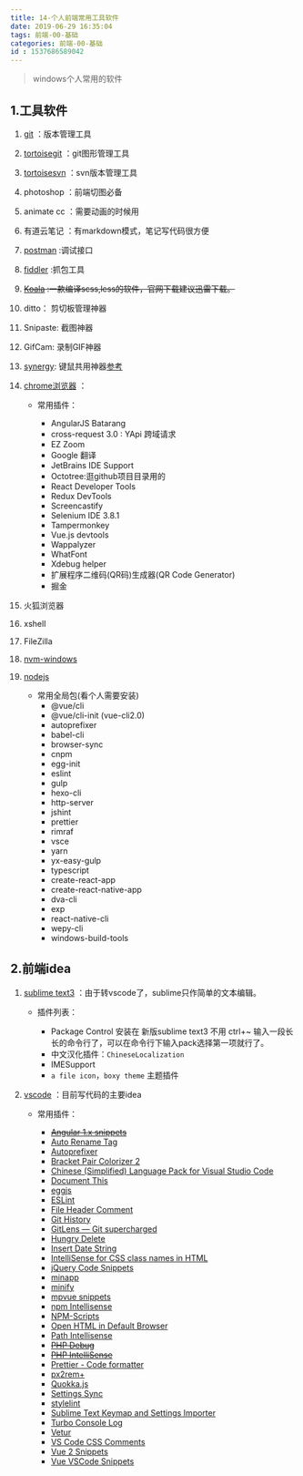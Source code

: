 ```yaml
---
title: 14-个人前端常用工具软件
date: 2019-06-29 16:35:04
tags: 前端-00-基础
categories: 前端-00-基础
id : 1537686589042
---
```

> windows个人常用的软件
## 1.工具软件
1. [git](https://git-scm.com/downloads) ：版本管理工具

2. [tortoisegit](https://tortoisegit.org/) ：git图形管理工具

3. [tortoisesvn](https://tortoisesvn.net/) ：svn版本管理工具

4. photoshop ：前端切图必备

5. animate cc ：需要动画的时候用

6. 有道云笔记 ：有markdown模式，笔记写代码很方便

7. [postman](https://www.getpostman.com/) :调试接口

8. [fiddler](https://www.telerik.com/fiddler) :抓包工具

9. ~~[Koala](http://koala-app.com/index-zh.html) :一款编译scss,less的软件，官网下载建议迅雷下载。~~

10. ditto： 剪切板管理神器

11. Snipaste: 截图神器

12. GifCam: 录制GIF神器

13. [synergy](https://sourceforge.net/projects/synergy-stable-builds/): 键鼠共用神器[参考](https://blog.csdn.net/weixin_41995979/article/details/81990179)
 
14. [chrome浏览器](http://www.google.cn/chrome/browser/desktop/index.html) ：
    
    - 常用插件：

         - AngularJS Batarang
         - cross-request 3.0 : YApi 跨域请求
         - EZ Zoom
         - Google 翻译
         - JetBrains IDE Support
         - Octotree:逛github项目目录用的
         - React Developer Tools
         - Redux DevTools
         - Screencastify 
         - Selenium IDE 3.8.1
         - Tampermonkey
         - Vue.js devtools
         - Wappalyzer
         - WhatFont
         - Xdebug helper
         - 扩展程序二维码(QR码)生成器(QR Code Generator)
         - 掘金
         
15. 火狐浏览器
16. xshell
17. FileZilla 
18. [nvm-windows](https://github.com/coreybutler/nvm-windows)
19. [nodejs](https://nodejs.org/en/)
    
    - 常用全局包(看个人需要安装)
        - @vue/cli
        - @vue/cli-init (vue-cli2.0)
        - autoprefixer
        - babel-cli
        - browser-sync
        - cnpm
        - egg-init
        - eslint
        - gulp
        - hexo-cli
        - http-server
        - jshint
        - prettier
        - rimraf
        - vsce
        - yarn
        - yx-easy-gulp
        - typescript
        - create-react-app
        - create-react-native-app
        - dva-cli
        - exp
        - react-native-cli
        - wepy-cli
        - windows-build-tools

## 2.前端idea

1. [sublime text3](http://www.sublimetext.com/) ：由于转vscode了，sublime只作简单的文本编辑。
    - 插件列表：

        - Package Control 安装在 新版sublime text3 不用 ctrl+~ 输入一段长长的命令行了，可以在命令行下输入pack选择第一项就行了。
        - 中文汉化插件：`ChineseLocalization`
        - IMESupport
        - `a file icon`，`boxy theme` 主题插件
    
2. [vscode](https://code.visualstudio.com/) ：目前写代码的主要idea

    - 常用插件：
        
        - [~~Angular 1.x snippets~~](https://marketplace.visualstudio.com/items?itemName=lperdomo.angular1-code-snippets-johnpapastyle)
        - [Auto Rename Tag](https://marketplace.visualstudio.com/items?itemName=formulahendry.auto-rename-tag)
        - [Autoprefixer](https://marketplace.visualstudio.com/items?itemName=mrmlnc.vscode-autoprefixer)
        - [Bracket Pair Colorizer 2](https://marketplace.visualstudio.com/items?itemName=CoenraadS.bracket-pair-colorizer-2)
        - [Chinese (Simplified) Language Pack for Visual Studio Code](https://marketplace.visualstudio.com/items?itemName=MS-CEINTL.vscode-language-pack-zh-hans)
        - [Document This](https://marketplace.visualstudio.com/items?itemName=joelday.docthis)
        - [eggjs](https://marketplace.visualstudio.com/items?itemName=atian25.eggjs)
        - [ESLint](https://marketplace.visualstudio.com/items?itemName=dbaeumer.vscode-eslint)
        - [File Header Comment](https://marketplace.visualstudio.com/items?itemName=doi.fileheadercomment)
        - [Git History](https://marketplace.visualstudio.com/items?itemName=donjayamanne.githistory)
        - [GitLens — Git supercharged](https://marketplace.visualstudio.com/items?itemName=eamodio.gitlens)
        - [Hungry Delete](https://marketplace.visualstudio.com/items?itemName=jasonlhy.hungry-delete)
        - [Insert Date String](https://marketplace.visualstudio.com/items?itemName=jsynowiec.vscode-insertdatestring)
        - [IntelliSense for CSS class names in HTML](https://marketplace.visualstudio.com/items?itemName=Zignd.html-css-class-completion)
        - [jQuery Code Snippets](https://marketplace.visualstudio.com/items?itemName=donjayamanne.jquerysnippets)
        - [minapp](https://marketplace.visualstudio.com/items?itemName=qiu8310.minapp-vscode)
        - [minify](https://marketplace.visualstudio.com/items?itemName=HookyQR.minify)
        - [mpvue snippets](https://marketplace.visualstudio.com/items?itemName=banxi.mpvue-snippets)
        - [npm Intellisense](https://marketplace.visualstudio.com/items?itemName=christian-kohler.npm-intellisense)
        - [NPM-Scripts](https://marketplace.visualstudio.com/items?itemName=traBpUkciP.vscode-npm-scripts)
        - [Open HTML in Default Browser](https://marketplace.visualstudio.com/items?itemName=peakchen90.open-html-in-browser)
        - [Path Intellisense](https://marketplace.visualstudio.com/items?itemName=christian-kohler.path-intellisense)
        - [~~PHP Debug~~](https://marketplace.visualstudio.com/items?itemName=felixfbecker.php-debug)
        - [~~PHP IntelliSense~~](https://marketplace.visualstudio.com/items?itemName=felixfbecker.php-intellisense)
        - [Prettier - Code formatter](https://marketplace.visualstudio.com/items?itemName=esbenp.prettier-vscode)
        - [px2rem+](https://marketplace.visualstudio.com/items?itemName=hex-ci.px2rem-plus)
        - [Quokka.js](https://marketplace.visualstudio.com/items?itemName=WallabyJs.quokka-vscode)
        - [Settings Sync](https://marketplace.visualstudio.com/items?itemName=Shan.code-settings-sync)
        - [stylelint](https://marketplace.visualstudio.com/items?itemName=shinnn.stylelint)
        - [Sublime Text Keymap and Settings Importer](https://marketplace.visualstudio.com/items?itemName=ms-vscode.sublime-keybindings)
        - [Turbo Console Log](https://marketplace.visualstudio.com/items?itemName=ChakrounAnas.turbo-console-log)
        - [Vetur](https://marketplace.visualstudio.com/items?itemName=octref.vetur)
        - [VS Code CSS Comments](https://marketplace.visualstudio.com/items?itemName=ashhitch.vs-code-css-comments)
        - [Vue 2 Snippets](https://marketplace.visualstudio.com/items?itemName=hollowtree.vue-snippets)
        - [Vue VSCode Snippets](https://marketplace.visualstudio.com/items?itemName=sdras.vue-vscode-snippets)
